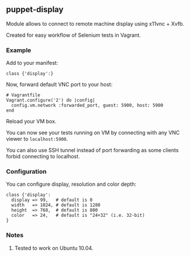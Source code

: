 ## puppet-display

Module allows to connect to remote machine display using x11vnc + Xvfb.

Created for easy workflow of Selenium tests in Vagrant.

### Example

Add to your manifest:

    class {'display':}

Now, forward default VNC port to your host:

    # Vagrantfile
    Vagrant.configure('2') do |config|
      config.vm.network :forwarded_port, guest: 5900, host: 5900
    end

Reload your VM box.

You can now see your tests running on VM by connecting with any VNC viewer to `localhost:5900`.

You can also use SSH tunnel instead of port forwarding as some clients forbid connecting to localhost.

### Configuration

You can configure display, resolution and color depth:

    class {'display':
      display => 99,   # default is 0
      width   => 1024, # default is 1280
      height  => 768,  # default is 800
      color   => 24,   # default is "24+32" (i.e. 32-bit)
    }

### Notes

1. Tested to work on Ubuntu 10.04.
